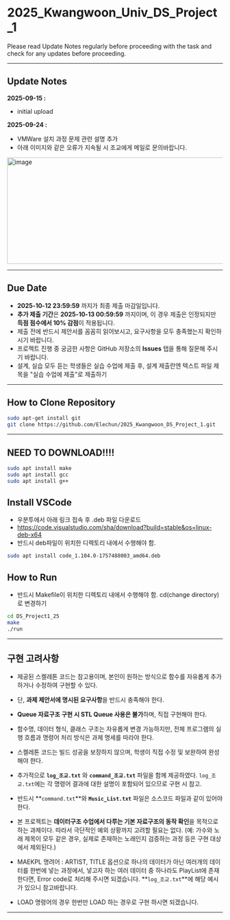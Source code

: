 # 2025_Kwangwoon_Univ_DS_Project_1

Please read Update Notes regularly before proceeding with the task and check for any updates before proceeding.  

---

## Update Notes  

**2025-09-15 :**  
- initial upload  

**2025-09-24 :**
- VMWare 설치 과정 문제 관련 설명 추가
- 아래 이미지와 같은 오류가 지속될 시 조교에게 메일로 문의바랍니다.
<img width="745" height="248" alt="image" src="https://github.com/user-attachments/assets/f80e3b8f-bdc3-467d-99ec-d9b494f38e3c" />

---

## Due Date  

- **2025-10-12 23:59:59** 까지가 최종 제출 마감일입니다.  
- **추가 제출 기간**은 **2025-10-13 00:59:59** 까지이며, 이 경우 제출은 인정되지만 **득점 점수에서 10% 감점**이 적용됩니다.  
- 제출 전에 반드시 제안서를 꼼꼼히 읽어보시고, 요구사항을 모두 충족했는지 확인하시기 바랍니다.  
- 프로젝트 진행 중 궁금한 사항은 GitHub 저장소의 **Issues** 탭을 통해 질문해 주시기 바랍니다.
- 설계, 실습 모두 듣는 학생들은 실습 수업에 제출 후, 설계 제출란엔 텍스트 파일 제목을 "실습 수업에 제출"로 제출하기

---

## How to Clone Repository  

```bash
sudo apt-get install git
git clone https://github.com/Elechun/2025_Kwangwoon_DS_Project_1.git
```

---

## NEED TO DOWNLOAD!!!!
```bash
sudo apt install make
sudo apt install gcc
sudo apt install g++
```

## Install VSCode
- 우분투에서 아래 링크 접속 후 .deb 파일 다운로드
- https://code.visualstudio.com/sha/download?build=stable&os=linux-deb-x64
- 반드시 deb파일이 위치한 디렉토리 내에서 수행해야 함.
```bash
sudo apt install code_1.104.0-1757488003_amd64.deb
```

## How to Run  
- 반드시 Makefile이 위치한 디렉토리 내에서 수행해야 함. cd(change directory)로 변경하기
```bash
cd DS_Project1_25
make
./run
```

---

## 구현 고려사항  

- 제공된 스켈레톤 코드는 참고용이며, 본인이 원하는 방식으로 함수를 자유롭게 추가하거나 수정하여 구현할 수 있다.  
- 단, **과제 제안서에 명시된 요구사항**을 반드시 충족해야 한다.  
- **Queue 자료구조 구현 시 STL Queue 사용은 불가**하며, 직접 구현해야 한다.  
- 함수명, 데이터 형식, 클래스 구조는 자유롭게 변경 가능하지만, 전체 프로그램의 실행 흐름과 명령어 처리 방식은 과제 명세를 따라야 한다.  
- 스켈레톤 코드는 빌드 성공을 보장하지 않으며, 학생이 직접 수정 및 보완하여 완성해야 한다.  
- 추가적으로 **`log_조교.txt`** 와 **`command_조교.txt`** 파일을 함께 제공하였다. `log_조교.txt`에는 각 명령어 결과에 대한 설명이 포함되어 있으므로 구현 시 참고.
- 반드시 **`command.txt`**와 **`Music_List.txt`** 파일은 소스코드 파일과 같이 있어야 한다.  
- 본 프로젝트는 **데이터구조 수업에서 다루는 기본 자료구조의 동작 확인**을 목적으로 하는 과제이다. 따라서 극단적인 예외 상황까지 고려할 필요는 없다. (예: 가수와 노래 제목이 모두 같은 경우, 실제로 존재하는 노래인지 검증하는 과정 등은 구현 대상에서 제외된다.)
  
- MAEKPL 명려어 : ARTIST, TITLE 옵션으로 하나의 데이터가 아닌 여러개의 데이터를 한번에 넣는 과정에서, 넣고자 하는 여러 데이터 중 하나라도 PlayList에 존재한다면, Error code로 처리해 주시면 되겠습니다. **`log_조교.txt`**에 해당 예시가 있으니 참고바랍니다.
- LOAD 명령어의 경우 한번만 LOAD 하는 경우로 구현 하시면 되겠습니다. 
---
